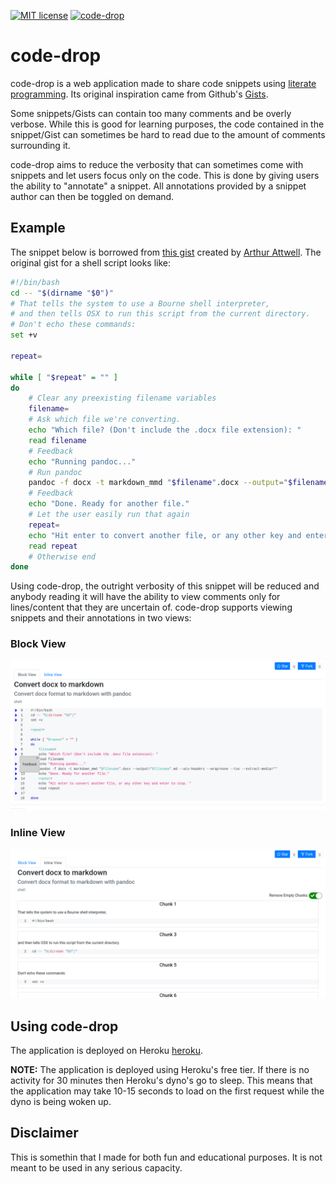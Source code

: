 [![MIT license](https://img.shields.io/badge/License-MIT-blue.svg)](https://lbesson.mit-license.org/)  [![code-drop](https://circleci.com/gh/sehnsucht13/code-drop.svg?style=shield)](https://app.circleci.com/pipelines/github/sehnsucht13/code-drop)
# code-drop
code-drop is a web application made to share code snippets using [literate programming](https://en.wikipedia.org/wiki/Literate_programming). Its original inspiration came from Github's [Gists](https://gist.github.com/discover).

Some snippets/Gists can contain too many comments and be overly verbose. While this is good for learning purposes, the code contained in the snippet/Gist can sometimes be hard to read due to the amount of comments surrounding it.

code-drop aims to reduce the verbosity that can sometimes come with snippets and let users focus only on the code. This is done by giving users the ability to "annotate" a snippet. All annotations provided by a snippet author can then be toggled on demand.
## Example
The snippet below is borrowed from [this gist](https://gist.github.com/arthurattwell/44713ec1a870c075eb5e8d7c3ef600ee) created by [Arthur Attwell](https://gist.github.com/arthurattwell).
The original gist for a shell script looks like:
```sh
#!/bin/bash
cd -- "$(dirname "$0")"
# That tells the system to use a Bourne shell interpreter,
# and then tells OSX to run this script from the current directory.
# Don't echo these commands:
set +v

repeat=

while [ "$repeat" = "" ]
do
    # Clear any preexisting filename variables
    filename=
    # Ask which file we're converting.
    echo "Which file? (Don't include the .docx file extension): "
    read filename
    # Feedback
    echo "Running pandoc..."
    # Run pandoc
    pandoc -f docx -t markdown_mmd "$filename".docx --output="$filename".md --atx-headers --wrap=none --toc --extract-media=""
    # Feedback
    echo "Done. Ready for another file."
    # Let the user easily run that again
    repeat=
    echo "Hit enter to convert another file, or any other key and enter to stop. "
    read repeat
    # Otherwise end
done
```
Using code-drop, the outright verbosity of this snippet will be reduced and anybody reading it will have the ability to view comments only for lines/content that they are uncertain of. code-drop supports viewing snippets and their annotations in two views:
### Block View
![](docs/dropBlock.png "Block View")
### Inline View
![](docs/dropInline.png "Block View")

## Using code-drop
The application is deployed on Heroku [heroku](https://code-drop.herokuapp.com/).

**NOTE:** The application is deployed using Heroku's free tier. If there is no activity for 30 minutes then Heroku's dyno's go to sleep. This means that the application may take 10-15 seconds to load on the first request while the dyno is being woken up.

## Disclaimer
This is somethin that I made for both fun and educational purposes. It is not meant to be used in any serious capacity.

